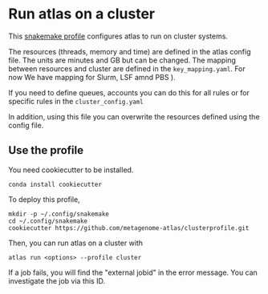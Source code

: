 # Run atlas on a cluster

This [snakemake profile](https://snakemake.readthedocs.io/en/stable/executable.html#profiles) configures atlas to run on cluster systems.

The resources (threads, memory and time) are defined in the atlas config file.
The units are minutes and GB but can be changed. The mapping between  resources and cluster are defined in the `key_mapping.yaml`. For now We have mapping for Slurm, LSF amnd PBS ).


If you need to define queues, accounts you can do this for all rules or for specific rules in the `cluster_config.yaml`

In addition, using this file you can overwrite the resources defined using the config file.




## Use the profile

You need cookiecutter to be installed.

    conda install cookiecutter

To deploy this profile,

    mkdir -p ~/.config/snakemake
    cd ~/.config/snakemake
    cookiecutter https://github.com/metagenome-atlas/clusterprofile.git


Then, you can run atlas on a cluster with

    atlas run <options> --profile cluster


If a job fails, you will find the "external jobid" in the error message.
You can investigate the job via this ID.
